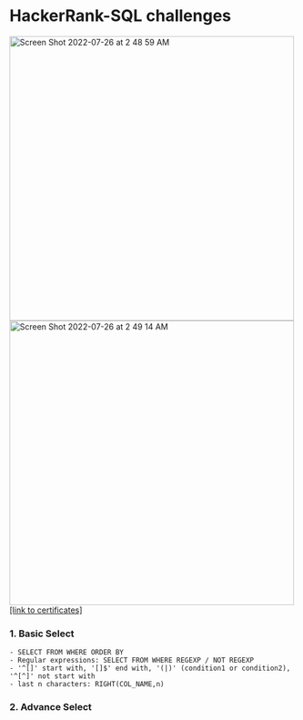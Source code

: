# HackerRank-SQL challenges

<img width="500" alt="Screen Shot 2022-07-26 at 2 48 59 AM" src="https://user-images.githubusercontent.com/89289320/180941740-eee795c2-0366-4ae2-a6d6-575abab26a9f.png">
<img width="500" alt="Screen Shot 2022-07-26 at 2 49 14 AM" src="https://user-images.githubusercontent.com/89289320/180941781-8319f797-f660-4dc0-98fe-38c13b6b081e.png">
<a href="https://www.hackerrank.com/certificates/5bfb661f9bed" target="_blank">[link to certificates]</a>


### 1. Basic Select 

    - SELECT FROM WHERE ORDER BY
    - Regular expressions: SELECT FROM WHERE REGEXP / NOT REGEXP 
    - '^[]' start with, '[]$' end with, '(|)' (condition1 or condition2), '^[^]' not start with
    - last n characters: RIGHT(COL_NAME,n)

### 2. Advance Select

